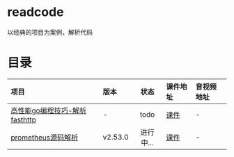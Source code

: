 # readcode
以经典的项目为案例，解析代码

# 目录
| 项目 |版本 | 状态 |课件地址 |音视频地址|
| :-----|:----| :----: |:----| :----| 
| [高性能go编程技巧-解析fasthttp](https://github.com/valyala/fasthttp) |-  | todo | [课件](fasthttp/README.md)|- |
| [prometheus源码解析](https://github.com/prometheus/prometheus) | v2.53.0| 进行中... |[课件](prometheus/README.md) |- |


